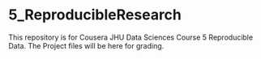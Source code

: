 # 5_ReproducibleResearch
This repository is for Cousera JHU Data Sciences Course 5 Reproducible Data.  The Project files will be here for grading.
